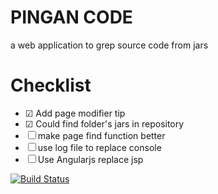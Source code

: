 # PINGAN CODE

a web application to grep source code from jars

# Checklist

- ☑ Add page modifier tip
- ☑ Could find folder's jars in repository
- ☐ make page find function better
- ☐ use log file to replace console
- ☐ Use Angularjs replace jsp


[![Build Status](https://buildhive.cloudbees.com/job/zhaozhiming/job/agile_train_project/badge/icon)](https://buildhive.cloudbees.com/job/zhaozhiming/job/agile_train_project/)
